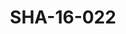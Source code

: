 ---
pid: SHA-16-022
title: SHA-16-022
language: en
collection: Sharhabil Ahmed
original_label: 
rights: Sharhabil Ahmed
location_of_original: Sharhabil Ahmed
photographer_or_studio: 
scanned_from: photograph 9 by 13.9
_date: late 1950s
location: Khartoum
description: Sharhabil Ahmed and two others in Ms. Beacon's house
additional_notes: 
permission_display: 'yes'
on_server: 'no'
on_website: 'no'
permalink: /archive/en/sha-16-022.html
layout: photo-page
---